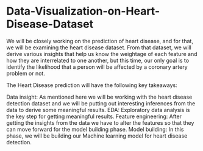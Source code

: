 # Data-Visualization-on-Heart-Disease-Dataset
We will be closely working on the prediction of heart disease, and for that, we will be examining the heart disease dataset. From that dataset, we will derive various insights that help us know the weightage of each feature and how they are interrelated to one another, but this time, our only goal is to identify the likelihood that a person will be affected by a coronary artery problem or not.

The Heart Disease prediction will have the following key takeaways:

Data insight: As mentioned here we will be working with the heart disease detection dataset and we will be putting out interesting inferences from the data to derive some meaningful results.
EDA: Exploratory data analysis is the key step for getting meaningful results.
Feature engineering: After getting the insights from the data we have to alter the features so that they can move forward for the model building phase.
Model building: In this phase, we will be building our Machine learning model for heart disease detection.
